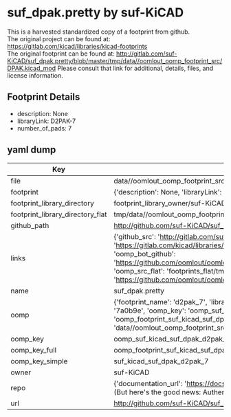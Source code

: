# suf_dpak.pretty by suf-KiCAD  
This is a harvested standardized copy of a footprint from github.  
The original project can be found at:  
https://gitlab.com/kicad/libraries/kicad-footprints  
The original footprint can be found at:
http://gitlab.com/suf-KiCAD/suf_dpak.pretty/blob/master/tmp/data//oomlout_oomp_footprint_src/DPAK.kicad_mod
Please consult that link for additional, details, files, and license information.  
## Footprint Details
* description: None  
* libraryLink: D2PAK-7  
* number_of_pads: 7  
## yaml dump  
| Key | Value |  
| --- | --- |  
| file | data//oomlout_oomp_footprint_src/suf_dpak.pretty/D2PAK-7.kicad_mod |  
| footprint | {'description': None, 'libraryLink': 'D2PAK-7', 'number_of_pads': 7} |  
| footprint_library_directory | footprint_library_owner/suf-KiCAD_suf_dpak.pretty |  
| footprint_library_directory_flat | tmp/data//oomlout_oomp_footprint_src/footprints_flat/suf_kicad_suf_dpak_d2pak_7/working |  
| github_path | http://github.com/suf-KiCAD/suf_dpak.pretty/blob/master/tmp/data//oomlout_oomp_footprint_src/D2PAK-7.kicad_mod |  
| links | {'github_src': 'http://gitlab.com/suf-KiCAD/suf_dpak.pretty/blob/master/tmp/data//oomlout_oomp_footprint_src/DPAK.kicad_mod', 'github_src_repo': 'https://gitlab.com/kicad/libraries/kicad-footprints', 'oomp_bot': 'tmp/data//oomlout_oomp_footprint_src/footprints/suf_kicad_suf_dpak_d2pak_7/working', 'oomp_bot_github': 'https://github.com/oomlout/oomlout_oomp_footprint_bot/tree/main/tmp/data//oomlout_oomp_footprint_src/footprints/suf_kicad_suf_dpak_d2pak_7/working', 'oomp_src_flat': 'footprints_flat/tmp/data//oomlout_oomp_footprint_src/footprints_flat/suf_kicad_suf_dpak_d2pak_7/working', 'oomp_src_flat_github': 'https://github.com/oomlout/oomlout_oomp_footprint_src/tree/main/tmp/data//oomlout_oomp_footprint_src/footprints_flat/suf_kicad_suf_dpak_d2pak_7/working'} |  
| name | suf_dpak.pretty |  
| oomp | {'footprint_name': 'd2pak_7', 'library_name': 'suf_dpak', 'md5': '7a0b9e9ea4af5c11b8490338b70daba2', 'md5_10': '7a0b9e9ea4', 'md5_5': '7a0b9', 'md5_6': '7a0b9e', 'oomp_key': 'oomp_suf_kicad_suf_dpak_d2pak_7', 'oomp_key_extra': 'oomp_footprint_suf_kicad_suf_dpak_d2pak_7', 'oomp_key_full': 'oomp_footprint_suf_kicad_suf_dpak_d2pak_7_7a0b9e', 'oomp_key_simple': 'suf_kicad_suf_dpak_d2pak_7', 'original_filename': 'data//oomlout_oomp_footprint_src/suf_dpak.pretty/D2PAK-7.kicad_mod', 'owner_name': 'suf_kicad'} |  
| oomp_key | oomp_suf_kicad_suf_dpak_d2pak_7 |  
| oomp_key_full | oomp_footprint_suf_kicad_suf_dpak_d2pak_7 |  
| oomp_key_simple | suf_kicad_suf_dpak_d2pak_7 |  
| owner | suf-KiCAD |  
| repo | {'documentation_url': 'https://docs.github.com/rest/overview/resources-in-the-rest-api#rate-limiting', 'message': "API rate limit exceeded for 84.66.142.224. (But here's the good news: Authenticated requests get a higher rate limit. Check out the documentation for more details.)"} |  
| url | http://github.com/suf-KiCAD/suf_dpak.pretty |  

